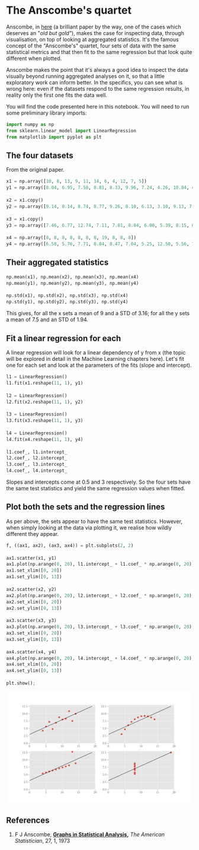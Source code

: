 # The Anscombe's quartet

Anscombe, in [here](the-anscombes-quartet.md#references) \(a brilliant paper by the way, one of the cases which deserves an "_old but gold"_\), makes the case for inspecting data, through visualisation, on top of looking at aggregated statistics. It's the famous concept of the "Anscombe's" quartet, four sets of data with the same statistical metrics and that then fit to the same regression but that look quite different when plotted.

Anscombe makes the point that it's always a good idea to inspect the data visually beyond running aggregated analyses on it, so that a little exploratory work can inform better. In the specifics, you can see what is wrong here: even if the datasets respond to the same regression results, in reality only the first one fits the data well.

You will find the code presented here in this notebook. You will need to run some preliminary library imports:

```python
import numpy as np
from sklearn.linear_model import LinearRegression
from matplotlib import pyplot as plt
```

## The four datasets

From the original paper.

```python
x1 = np.array([10, 8, 13, 9, 11, 14, 6, 4, 12, 7, 5])
y1 = np.array([8.04, 6.95, 7.58, 8.81, 8.33, 9.96, 7.24, 4.26, 10.84, 4.82, 5.68])

x2 = x1.copy()
y2 = np.array([9.14, 8.14, 8.74, 8.77, 9.26, 8.10, 6.13, 3.10, 9.13, 7.26, 4.74])

x3 = x1.copy()
y3 = np.array([7.46, 6.77, 12.74, 7.11, 7.81, 8.84, 6.08, 5.39, 8.15, 6.42, 5.73])

x4 = np.array([8, 8, 8, 8, 8, 8, 8, 19, 8, 8, 8])
y4 = np.array([6.58, 5.76, 7.71, 8.84, 8.47, 7.04, 5.25, 12.50, 5.56, 7.91, 6.89])
```

## Their aggregated statistics

```python
np.mean(x1), np.mean(x2), np.mean(x3), np.mean(x4)
np.mean(y1), np.mean(y2), np.mean(y3), np.mean(y4)

np.std(x1), np.std(x2), np.std(x3), np.std(x4)
np.std(y1), np.std(y2), np.std(y3), np.std(y4)
```

This gives, for all the x sets a mean of 9 and a STD of 3.16; for all the y sets a mean of 7.5 and an STD of 1.94. 

## Fit a linear regression for each

A linear regression will look for a linear dependency of y from x \(the topic will be explored in detail in the Machine Learning chapters here\). Let's fit one for each set and look at the parameters of the fits \(slope and intercept\).

```python
l1 = LinearRegression()
l1.fit(x1.reshape(11, 1), y1)

l2 = LinearRegression()
l2.fit(x2.reshape(11, 1), y2)

l3 = LinearRegression()
l3.fit(x3.reshape(11, 1), y3)

l4 = LinearRegression()
l4.fit(x4.reshape(11, 1), y4)

l1.coef_, l1.intercept_
l2.coef_, l2.intercept_
l3.coef_, l3.intercept_
l4.coef_, l4.intercept_
```

Slopes and intercepts come at 0.5 and 3 respectively. So the four sets have the same test statistics and yield the same regression values when fitted.

## Plot both the sets and the regression lines

As per above, the sets appear to have the same test statistics. However, when simply looking at the data via plotting it, we realise how wildly different they appear.

```python
f, ((ax1, ax2), (ax3, ax4)) = plt.subplots(2, 2)

ax1.scatter(x1, y1)
ax1.plot(np.arange(0, 20), l1.intercept_ + l1.coef_ * np.arange(0, 20), c='k', lw=1)
ax1.set_xlim([0, 20])
ax1.set_ylim([0, 13])

ax2.scatter(x2, y2)
ax2.plot(np.arange(0, 20), l2.intercept_ + l2.coef_ * np.arange(0, 20), c='k', lw=1)
ax2.set_xlim([0, 20])
ax2.set_ylim([0, 13])

ax3.scatter(x3, y3)
ax3.plot(np.arange(0, 20), l3.intercept_ + l3.coef_ * np.arange(0, 20), c='k', lw=1)
ax3.set_xlim([0, 20])
ax3.set_ylim([0, 13])

ax4.scatter(x4, y4)
ax4.plot(np.arange(0, 20), l4.intercept_ + l4.coef_ * np.arange(0, 20), c='k', lw=1)
ax4.set_xlim([0, 20])
ax4.set_ylim([0, 13])

plt.show();
```

![The Anscombe&apos;s quartet](../../.gitbook/assets/anscombe.png)

## References

1. F J Anscombe, [**Graphs in Statistical Analysis**](http://ww.w.lithoguru.com/scientist/statistics/Anscombe_Graphs%20in%20Statistical%20Analysis_1973.pdf)**,** _The American Statistician_, 27, 1, 1973

